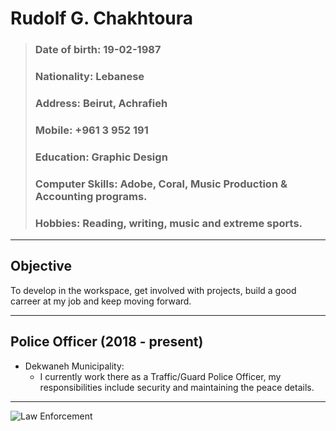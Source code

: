 # __Rudolf G. Chakhtoura__

>### Date of birth: 19-02-1987
>### Nationality: Lebanese
>### Address: Beirut, Achrafieh
>### Mobile: +961 3 952 191
>### Education: Graphic Design
>### Computer Skills: Adobe, Coral, Music Production & Accounting programs.
>### Hobbies: Reading, writing, music and extreme sports.

___
## Objective
To develop in the workspace, get involved with projects, build a good carreer at my job and keep moving forward.
___
## Police Officer (2018 - present)
* Dekwaneh Municipality:
    * I currently work there as a Traffic/Guard Police Officer, my responsibilities include security and maintaining the peace details.
___
![Law Enforcement](https://www.lebanesemap.net/logos/1306759734isf.jpg)